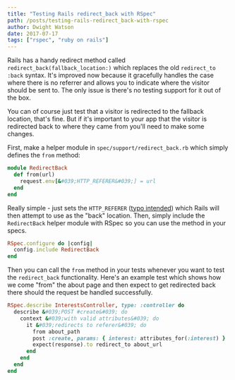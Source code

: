 ```yaml
---
title: "Testing Rails redirect_back with RSpec"
path: /posts/testing-rails-redirect_back-with-rspec
author: Dwight Watson
date: 2017-07-17
tags: ["rspec", "ruby on rails"]
---
```


Rails has a handy redirect method called `redirect_back(fallback_location:)` which replaces the old `redirect_to :back` syntax. It&#039;s improved now because it gracefully handles the case where there is no referrer and allows you to indicate where the visitor should be sent to. The only issue is there&#039;s no testing support for it out of the box.

You can of course just test that a visitor is redirected to the fallback location, that&#039;s fine. But if it&#039;s important to your app that the visitor is redirected back to where they came from you&#039;ll need to make some changes.

First, make a helper module in `spec/support/redirect_back.rb` which simply defines the `from` method:

```rb
module RedirectBack
  def from(url)
    request.env[&#039;HTTP_REFERER&#039;] = url
  end
end
```

Really simple - just sets the `HTTP_REFERER` ([typo intended](https://en.wikipedia.org/wiki/HTTP_referer)) which Rails will then attempt to use as the &quot;back&quot; location. Then, simply include the `RedirectBack` helper module with RSpec so you can use the method in your specs.

```rb
RSpec.configure do |config|
  config.include RedirectBack
end
```

Then you can call the `from` method in your tests whenever you want to test the `redirect_back` functionality. Here&#039;s an example test which shows how we come &quot;from&quot; the about page and then expect to get redirected back there should the request be handled successfully.

```rb
RSpec.describe InterestsController, type: :controller do
  describe &#039;POST #create&#039; do
    context &#039;with valid attributes&#039; do
      it &#039;redirects to referer&#039; do
        from about_path
        post :create, params: { interest: attributes_for(:interest) }
        expect(response).to redirect_to about_url
      end
    end
  end
end
```

